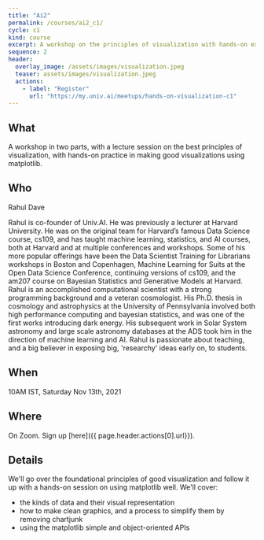 ```yaml
---
title: "Ai2"
permalink: /courses/ai2_c1/
cycle: c1
kind: course
excerpt: A workshop on the principles of visualization with hands-on experience using matplotlib
sequence: 2
header:
  overlay_image: /assets/images/visualization.jpeg
  teaser: assets/images/visualization.jpeg
  actions:
    - label: "Register"
      url: "https://my.univ.ai/meetups/hands-on-visualization-c1"
---
```


## What

A workshop in two parts, with a lecture session on the best principles of visualization, with hands-on
practice in making good visualizations using matplotlib.

## Who

Rahul Dave

Rahul is co-founder of Univ.AI. He was previously a lecturer at Harvard University. He was on the original team for Harvard’s famous Data Science course, cs109, and has taught machine learning, statistics, and AI courses, both at Harvard and at multiple conferences and workshops. Some of his more popular offerings have been the Data Scientist Training for Librarians workshops in Boston and Copenhagen, Machine Learning for Suits at the Open Data Science Conference, continuing versions of cs109, and the am207 course on Bayesian Statistics and Generative Models at Harvard. Rahul is an accomplished computational scientist with a strong programming background and a veteran cosmologist. His Ph.D. thesis in cosmology and astrophysics at the University of Pennsylvania involved both high performance computing and bayesian statistics, and was one of the first works introducing dark energy. His subsequent work in Solar System astronomy and large scale astronomy databases at the ADS took him in the direction of machine learning and AI. Rahul is passionate about teaching, and a big believer in exposing big, 'researchy' ideas early on, to students. 

## When

10AM IST, Saturday Nov 13th, 2021

## Where

On Zoom. Sign up [here]({{ page.header.actions[0].url}}).

## Details

We'll go over the foundational principles of good visualization and follow it up with a hands-on session
on using matplotlib well. We'll cover:

- the kinds of data and their visual representation
- how to make clean graphics, and a process to simplify them by removing chartjunk
- using the matplotlib simple and object-oriented APIs